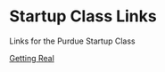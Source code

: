 Startup Class Links
===================

Links for the Purdue Startup Class

[Getting Real](http://gettingreal.37signals.com/toc.php)